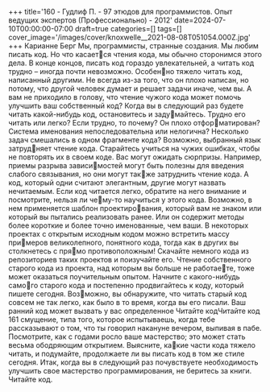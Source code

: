 +++
title='160 - Гудлиф П. - 97 этюдов для программистов. Опыт ведущих экспертов (Профессионально) - 2012'
date=2024-07-10T00:00:00-07:00
draft=true
categories=[]
tags=[]
cover_image='/images/cover/knoxwelle__2021-08-08T051054.000Z.jpg'
+++
Карианне Берг
Мы, про­грам­ми­сты, стран­ные соз­да­ния. Мы любим писать код. Но что касается чтения кода, мы обычно сторонимся этого дела. В конце концов, писать код 
гораздо увлекательней, а читать код трудно – иногда почти невозможно. Особенно тяжело читать код, написанный другими. Не всегда из-за того, что он плохо 
написан, но потому, что другой человек думает и решает задачи иначе, чем вы. 
А вам не приходило в голову, что чтение чужого кода может помочь улучшить 
ваш собственный код?
Когда вы в следующий раз будете читать какой-нибудь код, остановитесь и задумайтесь. Трудно его читать или легко? Если трудно, то почему? Он плохо отформатирован? Система именования непоследовательна или нелогична? Несколько 
задач смешались в одном фрагменте кода? Возможно, выбранный язык затрудняет чтение кода. Старайтесь учиться на чужих ошибках, чтобы не повторять их 
в своем коде. Вас могут ожидать сюрпризы. Например, приемы разрыва зависимостей могут быть полезны для введения слабого связывания, но они могут также затруднить чтение кода. А код, который одни считают элегантным, другие 
могут назвать нечитаемым.
Если код читается легко, обратите на него внимание и посмотрите, нельзя ли чему-то научиться у этого кода. Возможно, в нем применяется шаблон проектирования, который вам не знаком или который вы пытались реализовать ранее. 
Или он содержит методы более короткие и более точно именованные, чем ваши. 
В некоторых проектах с открытым исходным кодом можно встретить массу примеров великолепного, понятного кода, тогда как в других вы столкнетесь с прямо противоположным! Скачайте немного кода из репозиториев таких проектов 
и поизучайте его.
Чтение собственного старого кода из проекта, над которым вы больше не работаете, тоже может оказаться поучительным опытом. Начните с какого-нибудь самого старого кода и постепенно продвигайтесь к коду, который пишете сегодня. Возможно, вы обнаружите, что читать старый код совсем не так легко, как было в то 
время, когда вы его писали. Ваш ранний код может вызвать у вас определенное 
Читайте кодЧитайте код 161
смущение, типа того, которое испытываешь, когда тебе рассказывают о том, что 
ты говорил накануне вечером, выпивая в пабе. Посмотрите, как с годами росло 
ваше мастерство; это может стать весьма ободряющим открытием. Выясните, какие части кода тяжело читать, и подумайте, продолжаете ли вы писать код в том 
же стиле сегодня.
Итак, когда вы в следующий раз почувствуете необходимость улучшить свое 
мастерство программирования, не беритесь за книги. Читайте код.